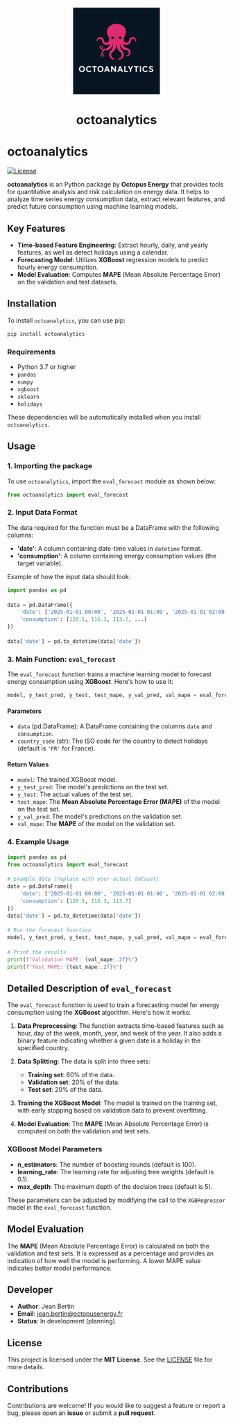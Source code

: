 <p align="center">
  <img src="images/logo_octoanalytics.png" alt="octoanalytics logo" width="200"/>
</p>

<h1 align="center">octoanalytics</h1>


# octoanalytics

[![License](https://img.shields.io/badge/License-MIT-yellow.svg)](https://opensource.org/licenses/MIT)

**octoanalytics** is an Python package by **Octopus Energy** that provides tools for quantitative analysis and risk calculation on energy data. It helps to analyze time series energy consumption data, extract relevant features, and predict future consumption using machine learning models.

## Key Features

- **Time-based Feature Engineering**: Extract hourly, daily, and yearly features, as well as detect holidays using a calendar.
- **Forecasting Model**: Utilizes **XGBoost** regression models to predict hourly energy consumption.
- **Model Evaluation**: Computes **MAPE** (Mean Absolute Percentage Error) on the validation and test datasets.

## Installation

To install `octoanalytics`, you can use pip:

```bash
pip install octoanalytics
```

### Requirements

- Python 3.7 or higher
- `pandas`
- `numpy`
- `xgboost`
- `sklearn`
- `holidays`

These dependencies will be automatically installed when you install `octoanalytics`.

## Usage

### 1. Importing the package

To use `octoanalytics`, import the `eval_forecast` module as shown below:

```python
from octoanalytics import eval_forecast
```

### 2. Input Data Format

The data required for the function must be a DataFrame with the following columns:
- **'date'**: A column containing date-time values in `datetime` format.
- **'consumption'**: A column containing energy consumption values (the target variable).

Example of how the input data should look:

```python
import pandas as pd

data = pd.DataFrame({
    'date': ['2025-01-01 00:00', '2025-01-01 01:00', '2025-01-01 02:00', ...],
    'consumption': [120.5, 115.3, 113.7, ...]
})

data['date'] = pd.to_datetime(data['date'])
```

### 3. Main Function: `eval_forecast`

The `eval_forecast` function trains a machine learning model to forecast energy consumption using **XGBoost**. Here's how to use it:

```python
model, y_test_pred, y_test, test_mape, y_val_pred, val_mape = eval_forecast(data, country_code='FR')
```

#### Parameters

- `data` (pd.DataFrame): A DataFrame containing the columns `date` and `consumption`.
- `country_code` (str): The ISO code for the country to detect holidays (default is `'FR'` for France).

#### Return Values

- `model`: The trained XGBoost model.
- `y_test_pred`: The model's predictions on the test set.
- `y_test`: The actual values of the test set.
- `test_mape`: The **Mean Absolute Percentage Error (MAPE)** of the model on the test set.
- `y_val_pred`: The model's predictions on the validation set.
- `val_mape`: The **MAPE** of the model on the validation set.

### 4. Example Usage

```python
import pandas as pd
from octoanalytics import eval_forecast

# Example data (replace with your actual dataset)
data = pd.DataFrame({
    'date': ['2025-01-01 00:00', '2025-01-01 01:00', '2025-01-01 02:00'],
    'consumption': [120.5, 115.3, 113.7]
})
data['date'] = pd.to_datetime(data['date'])

# Run the forecast function
model, y_test_pred, y_test, test_mape, y_val_pred, val_mape = eval_forecast(data)

# Print the results
print(f"Validation MAPE: {val_mape:.2f}%")
print(f"Test MAPE: {test_mape:.2f}%")
```

## Detailed Description of `eval_forecast`

The `eval_forecast` function is used to train a forecasting model for energy consumption using the **XGBoost** algorithm. Here's how it works:

1. **Data Preprocessing**: The function extracts time-based features such as hour, day of the week, month, year, and week of the year. It also adds a binary feature indicating whether a given date is a holiday in the specified country.
   
2. **Data Splitting**: The data is split into three sets:
    - **Training set**: 60% of the data.
    - **Validation set**: 20% of the data.
    - **Test set**: 20% of the data.
   
3. **Training the XGBoost Model**: The model is trained on the training set, with early stopping based on validation data to prevent overfitting.

4. **Model Evaluation**: The **MAPE** (Mean Absolute Percentage Error) is computed on both the validation and test sets.

### XGBoost Model Parameters

- **n_estimators**: The number of boosting rounds (default is 100).
- **learning_rate**: The learning rate for adjusting tree weights (default is 0.1).
- **max_depth**: The maximum depth of the decision trees (default is 5).

These parameters can be adjusted by modifying the call to the `XGBRegressor` model in the `eval_forecast` function.

## Model Evaluation

The **MAPE** (Mean Absolute Percentage Error) is calculated on both the validation and test sets. It is expressed as a percentage and provides an indication of how well the model is performing. A lower MAPE value indicates better model performance.

## Developer

- **Author**: Jean Bertin
- **Email**: [jean.bertin@octopusenergy.fr](mailto:jean.bertin@octopusenergy.fr)
- **Status**: In development (planning)

## License

This project is licensed under the **MIT License**. See the [LICENSE](LICENSE) file for more details.

## Contributions

Contributions are welcome! If you would like to suggest a feature or report a bug, please open an **issue** or submit a **pull request**.
